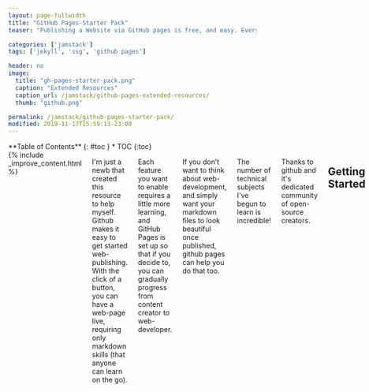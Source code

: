 ```yaml
---
layout: page-fullwidth
title: "GitHub Pages-Starter Pack"
teaser: "Publishing a Website via GitHub pages is free, and easy. Everything you need to get going in one place + extended resources."

categories: ['jamstack']
tags: ['jekyll', 'ssg', 'github pages']

header: no
image: 
  title: "gh-pages-starter-pack.png"
  caption: "Extended Resources"
  caption_url: /jamstack/github-pages-extended-resources/
  thumb: "github.png"

permalink: /jamstack/github-pages-starter-pack/
modified: 2019-11-17T15:59:13-23:00
---
```

<div class="row">
<div class="medium-4 medium-push-8 columns" markdown="1">
<div class="panel radius" markdown="1">
**Table of Contents**
{: #toc }
*  TOC
{:toc}
</div>
</div><!-- /.medium-4.columns -->



<div class="medium-8 medium-pull-4 columns" markdown="1">
{% include _improve_content.html %}

I'm just a newb that created this resource to help myself. Github makes it easy to get started web-publishing. With the click of a button, you can have a web-page live, requiring only markdown skills (that anyone can learn on the go).

Each feature you want to enable requires a little more learning, and GitHub Pages is set up so that if you decide to, you can gradually progress from content creator to web-developer. 

If you don’t want to think about web-development, and simply want your markdown files to look beautiful once published, github pages can help you do that too.

The number of technical subjects I've begun to learn is incredible!

Thanks to github and it's dedicated community of open-source creators.

## Getting Started

The simplest way to use pages is to choose one of the [official GitHub pages themes](https://pages.github.com/themes/). Just go into your repository settings:

![](https://i.imgur.com/sw4Iann.png)

All you really need to do is select a branch and it will begin publishing your repository. Then choose a method to publish.

The first repository for your web-page must be named like so: `username.github.io`. For example, the repository for my personal page is called `infominer33.github.io`.  Simply create a new repository, and if your github username is `@awesomesauce` then you would create a new directory named `awesomesauce.github.io`.

Every other repository you own can also be made into its own web-page, that will published off of your user page, with the same name following your domain. So if you have a repository called, `/Dynomite` and you go into settings select pages to publish from the master branch, then that page will be found at `https://awesomesauce.github.io/Dynomite`.

so [github.com/didecentral/didecentral.github.io](https://github.com/didecentral/didecentral.github.io) is published at [decentralized-id.com](https://decentralized-id.com), because I have a custom domain. But it can still be found at, [infominer33.github.io/DIDecentralized](https://decentralized-id.com).

* [Github Pages Community Forum](https://github.community/t5/GitHub-Pages/bd-p/pages)
* [https://pages.github.com/versions/](https://pages.github.com/versions/) - These plugins can be used via gh-pages.
* [Configuring a Publishing Source for GitHub Pages](https://help.github.com/en/articles/configuring-a-publishing-source-for-github-pages)
* [help.github.com - User, Organization, and Project Pages](https://help.github.com/en/articles/user-organization-and-project-pages)
* [http://ragupappu.com/2015/04/22/setup-website-using-github-pages-and-jekyll/](http://ragupappu.com/2015/04/22/setup-website-using-github-pages-and-jekyll/)
* [Setting up You GitHub Pages Site Locally with Jekyll](https://help.github.com/en/articles/setting-up-your-github-pages-site-locally-with-jekyll)
  * [-- Local development with GitHub Pages](https://github.community/t5/Support-Protips/Getting-started-with-GitHub-Pages-Part-3-Local-development-with/ba-p/2292)
* [Getting started with GitHub Pages: Part 4 -- Customizing your Pages site](https://github.community/t5/Support-Protips/Getting-started-with-GitHub-Pages-Part-4-Customizing-your-Pages/ba-p/4058)
* [Clearing Up Confusion around Baseurl](https://byparker.com/blog/2014/clearing-up-confusion-around-baseurl/)

### GitHub Supported

Those basic github themes are mostly for developers who want a page to put up for a software project, or anyone who just wants a basic blog to get started. This way, you could get started writing blogs immediately, and learn the basics. Later, it's easy to bring those old posts to a new theme.

[GitHub Pages Supports](https://pages.github.com/themes/) the following gem themes:

* [Architect](https://github.com/pages-themes/architect)
* [Cayman](https://github.com/pages-themes/cayman)
* [Dinky](https://github.com/pages-themes/dinky)
* [Hacker](https://github.com/pages-themes/hacker)
* [Leap day](https://github.com/pages-themes/leap-day)
* [Merlot](https://github.com/pages-themes/merlot)
* [Midnight](https://github.com/pages-themes/midnight)
* [Minima](https://github.com/jekyll/minima)
* [Minimal](https://github.com/pages-themes/minimal)
* [Modernist](https://github.com/pages-themes/modernist)
* [Slate](https://github.com/pages-themes/slate)
* [Tactile](https://github.com/pages-themes/tactile)
* [Time machine](https://github.com/pages-themes/time-machine)



### Gem Based Themes

Gem files are ruby packages that contain all of the files necessary for building your site, and keep your repository directory un-cluttered. Then, if you want to change a file that's in the gem, you just create the directory and pur the file where it goes, and configure as you wish. 

* [planetjekyll/awesome-jekyll-themes](https://github.com/planetjekyll/awesome-jekyll-themes)

You can use any gem based theme that you want. However, *GitHub* won't build those for you.

You must build them locally, and tell jekyll to build to the `docs` directory, which you may have noticed as an option in your repository settings, and github will publish that directory. However, for user or organization pages, you can only publish from the master directory.

So this will only work for projects other than your homepage, or your organizations homepage.

Simply add the following line to your `_config.yml`

```yml
destination: docs
```

Then add the gem and the source, also add any plugins you are using, such as in this example:

```
source 'https://rubygems.org'
gem "minimal-mistakes-jekyll"

gem "jekyll-paginate"
gem "jekyll-sitemap"
gem "jekyll-gist"
gem "jekyll-feed"
gem "jemoji"
gem "jekyll-include-cache"
```

then from the root of your project directory, on your local command-line:

`bundle install`
`bundle exec jekyll serve`

And you can view your updates to the project locally, before sending them over to github.

Even if you don't use this install method, you should use the same steps to build locally, regardless.

* [bundler.io](https://bundler.io/)
* [Adding a Gem to your Gemfile - help.github.com](https://help.github.com/en/articles/adding-a-jekyll-theme-to-your-github-pages-site#adding-your-theme-as-a-gem-to-your-gemfile)

### Remote Themes

This makes it simpler to keep your source files up to date. However, it is slower than using gems to build locally
  
* [github.blog/2017-11-29-use-any-theme-with-github-pages/](https://github.blog/2017-11-29-use-any-theme-with-github-pages/)
* [Jekyll Remote Theme](https://github.com/benbalter/jekyll-remote-theme)
    
```
plugins:
  - jekyll-remote-theme

remote_theme: benbalter/retlab
```

Essentially, if you're just editing files on github, you should just add those lines to your _config.yml along w an index file and Jekyll should build your site.


### Classic Themes

These classic themes are just files and folders, everything where you can see it (and should be forkable to create working websites).

* [drjekyllthemes.github.io](https://drjekyllthemes.github.io) (classic 'files and folders')
* [ChristopherA/simplest-github-page](https://github.com/ChristopherA/simplest-github-page)
* [prose/starter](https://github.com/prose/starter)
* [kinlane/beforeeighteen](https://github.com/kinlane/beforeeighteen) (template for presentation style pages.)

## Jekyll

![](https://web-work.tools/images/gh-jekyll.png)

* [Jekyll README](https://github.com/jekyll/jekyll/blob/master/README.markdown)
* [planetjekyll](https://github.com/planetjekyll)
  * [planetjekyll/awesome-jekyll](https://github.com/planetjekyll/awesome-jekyll)
* [Jekyll - Cheat Sheet](https://devhints.io/jekyll)
* [Jekyll Community Forum](http://talk.jekyllrb.com/)
* [Jekyll - Pagination Docs](https://jekyllrb.com/docs/pagination/)
* [Jekyll - Navigation Tutorial](https://jekyllrb.com/tutorials/navigation/)
* [https://wiredcraft.com/blog/make-jekyll-fast](https://wiredcraft.com/blog/make-jekyll-fast)
* [Jekyll - Static Site Generator | Tutorial](https://www.youtube.com/playlist?list=PLLAZ4kZ9dFpOPV5C5Ay0pHaa0RJFhcmcB) (youtube playlist from 2017), I can't guarantee everything will be perfectly up to date.
* [Run a Specific Version of Bundler](https://makandracards.com/makandra/9741-run-specific-version-of-bundler)
  * Can get older themes to work if you use the right verion of bundler (found in gemfile.lock).
* [benbalter/jekyll-style-guide](https://github.com/benbalter/jekyll-style-guide)

### Jekyll Themes

I'll say now, if you are new to web-development, best to start off trying out a few of the [official GitHub Pages Themes](https://pages.github.com/themes/). 

Once installed, I cloned those repos locally so its easier to see how everything works. Then, if I want to configure a file that's not in my repository, I have a copy nearby. You can grab the `_layouts/default.html`, put it in your repo, and get a feel for how configuring that template shapes your entire site. But then you configure individual pages, and categories, perhaphs, to display differently. 

* [planetjekyll/awesome-jekyll-themes](https://github.com/planetjekyll/awesome-jekyll-themes) (gem-based)
* [themes.jekyllrc.org](http://themes.jekyllrc.org/)
* [Jekyll Theme Showcase](http://talk.jekyllrb.com/t/jekyll-theme-showcase-share-your-jekyll-themes/1382)
* [techgaun.github.io/active-forks](https://techgaun.github.io/active-forks) - Find active forks of your favorite GitHub repos.

The problem is that all of these websites are not exactly up to date. Many of the themes listed above were written for older versions of Jekyll. 

Choosing a theme is very personal to your needs, also.

### Found Themes

I'm keeping track of themes that catch my eye:

* [Type on Strap](https://sylhare.github.io/Type-on-Strap/) - [Source](https://github.com/sylhare/Type-on-Strap)
* [Beautiful Jekyll](http://deanattali.com/beautiful-jekyll) - [Source](https://github.com/daattali/beautiful-jekyll)
* [Feeling Responsive](http://phlow.github.io/feeling-responsive/) - [Source](https://github.com/Phlow/feeling-responsive)
* [Just the Docs](https://pmarsceill.github.io/just-the-docs/)
* [Documentation Theme Jekyll](https://idratherbewriting.com/documentation-theme-jekyll)
* [projectpages.github.io/project-pages/](https://projectpages.github.io/project-pages/)
  * [project-pages/wiki](https://github.com/projectpages/project-pages/wiki)
* [bradleytaunt/lightspeed](https://github.com/bradleytaunt/lightspeed)
* [era.yayd.in/jekyll-bulma/](https://era.yayd.in/jekyll-bulma/)
* [https://ndrewtl.github.io/airspace-jekyll/](https://ndrewtl.github.io/airspace-jekyll/)
  * [ndrewtl/airspace-jekyll/](https://github.com/ndrewtl/airspace-jekyll/)
* [github/personal-website](https://github.com/github/personal-website)
  > Code that'll help you kickstart a personal website that showcases your work as a software developer.
  ![](https://imgur.com/7UjPtdAl.png)
* [polyglot.untra.io](https://polyglot.untra.io/) - multi-lingual publishing.
* [hydecorp/hydejack](https://github.com/hydecorp/hydejack) 
  - [/hydecorp/hydejack-starter-kit](https://github.com/qwtel/hydejack-starter-kit)
  * [Hydejack Documentation.pdf](http://nickengmann.com/Documentation.pdf)
  * [Hydejack Advanced](https://github.com/hydecorp/hydejack/blob/master/docs/advanced.md)

### Minimal Mistakes

When I was first looking for a jekyll theme, it seemed I couldn't get away from this theme in google search results. No wonder, it's stable, creates gorgeous sites right out the box, and has every feature you could want, as a beginner. I see plenty of professional sites built with it, tho I don't always even realize right away.

Not only that, it has **excellent** documentation! You can find pretty much everything you need to run Minimal Mistakes in the Quickstart Guide, Sample Posts and Collections, along with their corresponding files on Github.

* [minimal-mistakes/docs/quick-start-guide](https://mmistakes.github.io/minimal-mistakes/docs/quick-start-guide/)
* [Sample Posts](https://mmistakes.github.io/minimal-mistakes/year-archive/)
* [Sample Collections](https://mmistakes.github.io/minimal-mistakes/collection-archive/)
* [mmistakes/minimal-mistakes](https://github.com/mmistakes/minimal-mistakes)
  ![](https://i.imgur.com/Ua8hFx8.png)
    * [Minimal Mistakes remote theme starter](https://github.com/mmistakes/mm-github-pages-starter)
    * [mmistakes/minimal-mistakes-algolia-search](https://github.com/mmistakes/minimal-mistakes-algolia-search) - reference if you have problems enabling search.
* [mmistakes/jekyll-theme-unit-test](https://github.com/mmistakes/jekyll-theme-unit-test)
* [Minimal Mistakes Navigation Examples](https://github.com/mmistakes/minimal-mistakes/blob/master/docs/_data/navigation.yml)
* [Minimal Mistakes - Post Archive with Feature Rows](https://mmistakes.github.io/minimal-mistakes/post-archive-feature-rows/) [[source]](https://github.com/mmistakes/minimal-mistakes/blob/master/docs/_pages/post-archive-feature-rows.html)
* [minimal-mistakes/markup-syntax-highlighting/](https://mmistakes.github.io/minimal-mistakes/markup-syntax-highlighting/)

### Other themes by [@mmistakes](https://github.com/mmistakes):

I've just listed what repositories most fit my use cases, you might want to browse through his [github portfolio](https://github.com/mmistakes), yourself.

* [So Simple Theme](https://mmistakes.github.io/so-simple-theme/) - [Source](https://github.com/mmistakes/so-simple-theme)
* [Basically Basic](https://mmistakes.github.io/jekyll-theme-basically-basic/) - [source](https://github.com/mmistakes/jekyll-theme-basically-basic) - [with algolia](https://github.com/mmistakes/jekyll-theme-basically-basic-algolia-search)
* [Skinny Bones](https://mmistakes.github.io/skinny-bones-jekyll/) - [source](https://github.com/mmistakes/skinny-bones-jekyll)
* [Hpstr](https://mmistakes.github.io/hpstr-jekyll-theme/) - [source](https://github.com/mmistakes/hpstr-jekyll-theme)

## Setup
**Create an index.md**

Although pages will build an index.html from your readme.md, pages will not behave as expected if you try to do any configuration or additional optimization with only readme.md.

in that index.md you need to include front matter:

```
---
layout: default
---
```

There is a plugin that will builds index files from all the readme.md files of your repository.. but it has trouble creating an index.html from your repositories primary README.md.


### Front Matter

* [Front Matter](https://jekyllrb.com/docs/front-matter/)
* [YAML front matter in Jekyll](http://simpleprimate.com/blog/front-matter)
* [YAML tutorial in the context of Jekyll](https://idratherbewriting.com/documentation-theme-jekyll/mydoc_yaml_tutorial)


### Layouts

Layouts are preconfigured page templates. When I started, it was too much to think about layouts, and I would use "single" and "page". Now that I am using blog posts.. (because they populate your RSS feed, and increases their portability) I'm also using the Home layout:

![](https://imgur.com/ikX9wF6l.png)

* [https://jekyllrb.com/docs/step-by-step/04-layouts/](https://jekyllrb.com/docs/step-by-step/04-layouts/)
* [documentation-theme-jekyll/tag_special_layouts.html](https://idratherbewriting.com/documentation-theme-jekyll/tag_special_layouts.html)

### Collections 
* [https://jekyllrb.com/docs/collections/](https://jekyllrb.com/docs/collections/)
* [http://stories.upthebuzzard.com/jekyll_notes/](http://stories.upthebuzzard.com/jekyll_notes/)
  * [using-jekyll-collections.html](http://stories.upthebuzzard.com/jekyll_notes/2017-02-15-using-jekyll-collections.html)
  * [prev-and-next-within-a-jekyll-collection.html](http://stories.upthebuzzard.com/jekyll_notes/2017-02-19-prev-and-next-within-a-jekyll-collection.html)
  * [sort-order-of-jekyll-collections.html](http://stories.upthebuzzard.com/jekyll_notes/2017-02-19-sort-order-of-jekyll-collections.html)
  * [accessing-jekyll-collection-details-from-a-post.html](http://stories.upthebuzzard.com/jekyll_notes/2017-02-19-accessing-jekyll-collection-details-from-a-post.html)

### Plugins
* [jekyllrb.com/docs/plugins/installation/](https://jekyllrb.com/docs/plugins/installation/)
* [planetjekyll/awesome-jekyll-plugins](https://github.com/planetjekyll/awesome-jekyll-plugins)
* [Jekyll-Target-Blank](https://keith-mifsud.me/projects/jekyll-target-blank)
* [https://github.com/jekyll/jekyll-mentions/](https://github.com/jekyll/jekyll-mentions/)
* [Github Flavored Emoji for Jekyll](https://github.com/jekyll/jemoji)
* [Adding Jekyll Plugins to a GitHub Pages Site - help.github.com](https://help.github.com/en/articles/adding-jekyll-plugins-to-a-github-pages-site)
* [Creating Custom 404 page](https://help.github.com/en/articles/creating-a-custom-404-page-for-your-github-pages-site)
* [Implemented the "Edit this page" feature. jekyll#3495](https://github.com/delftswa2014/jekyll/commit/e109555aa0533148c53200e63d1e60a3acf67e74)
* [Jekyll Redirect Plugin](https://help.github.com/en/articles/redirects-on-github-pages)

Use `redirect_from: internal/url` to change the location you are publishing, but keep old links.
Use `redirect_to: https://external.url` to send visitors somewhere else (perhaps you want it to live on another site, but not lose your valuable links :)
{: .notice }

### Domains

Namecheap supports BTC purchases, so I'm including their github how-to here. If you know of other crypto-friendly domain providers, lmk in the issues.

* [https://help.github.com/en/articles/using-a-custom-domain-with-github-pages](https://help.github.com/en/articles/using-a-custom-domain-with-github-pages)
* [Using Custom Domain for Github Pages](https://medium.com/@hossainkhan/using-custom-domain-for-github-pages-86b303d3918a)
* [namecheap.com - how-do-i-link-my-domain-to-github-pages](https://www.namecheap.com/support/knowledgebase/article.aspx/9645/2208/how-do-i-link-my-domain-to-github-pages)

